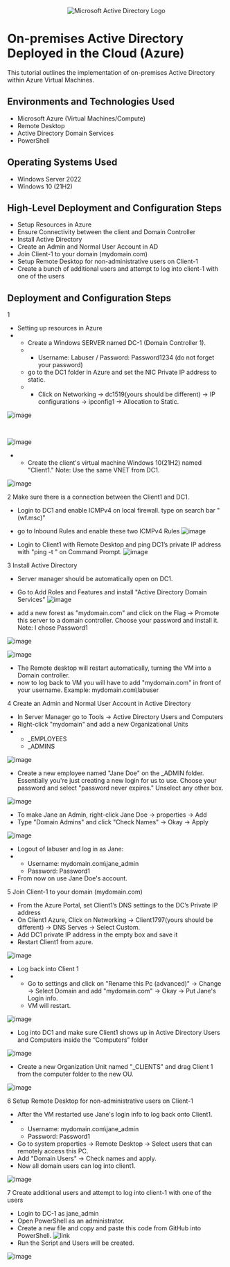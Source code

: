 <p align="center">
<img src="https://i.imgur.com/pU5A58S.png" alt="Microsoft Active Directory Logo"/>
</p>

<h1>On-premises Active Directory Deployed in the Cloud (Azure)</h1>
This tutorial outlines the implementation of on-premises Active Directory within Azure Virtual Machines.<br />


<h2>Environments and Technologies Used</h2>

- Microsoft Azure (Virtual Machines/Compute)
- Remote Desktop
- Active Directory Domain Services
- PowerShell

<h2>Operating Systems Used </h2>

- Windows Server 2022
- Windows 10 (21H2)

<h2>High-Level Deployment and Configuration Steps</h2>

- Setup Resources in Azure
- Ensure Connectivity between the client and Domain Controller
- Install Active Directory
- Create an Admin and Normal User Account in AD
- Join Client-1 to your domain (mydomain.com)
- Setup Remote Desktop for non-administrative users on Client-1
- Create a bunch of additional users and attempt to log into client-1 with one of the users

<h2>Deployment and Configuration Steps</h2>
1 

- Setting up resources in Azure
- - Create a Windows SERVER named DC-1 (Domain Controller 1).
  - - Username: Labuser / Password: Password1234 (do not forget your password)
  - go to the DC1 folder in Azure and set the NIC Private IP address to static.
  - - Click on Networking -> dc1519(yours should be different) -> IP configurations -> ipconfig1 -> Allocation to Static.

![image](https://github.com/cardosoguisilva/configure-ad/assets/157248613/100dd97c-1c6b-413d-8a9b-69e7a4f864a3)

<br>

![image](https://github.com/cardosoguisilva/configure-ad/assets/157248613/203f08e1-601b-46bc-810d-176856ca1199)

- - Create the client's virtual machine Windows 10(21H2) named "Client1." Note: Use the same VNET from DC1.
    
![image](https://github.com/cardosoguisilva/configure-ad/assets/157248613/55bfd7db-e233-4e4c-941e-418248adda56)

2 Make sure there is a connection between the Client1 and DC1.
- Login to DC1 and enable ICMPv4 on local firewall. type on search bar "(wf.msc)"
- go to Inbound Rules and enable these two ICMPv4 Rules
![image](https://github.com/cardosoguisilva/configure-ad/assets/157248613/dfc0e328-b11d-408d-a8ba-5cccea8aa737)

- Login to Client1 with Remote Desktop and ping DC1’s private IP address with "ping -t <private IP address>" on Command Prompt.
![image](https://github.com/cardosoguisilva/configure-ad/assets/157248613/ecde4a1a-62fc-4b3d-b9f6-2a3e89343aeb)

3 Install Active Directory
- Server manager should be automatically open on DC1.
- Go to Add Roles and Features and install "Active Directory Domain Services" 
![image](https://github.com/cardosoguisilva/configure-ad/assets/157248613/90027fae-a6ff-4877-ae7a-9cd45acd5178)

- add a new forest as "mydomain.com" and click on the Flag -> Promote this server to a domain controller. Choose your password and install it. Note: I chose Password1

![image](https://github.com/cardosoguisilva/configure-ad/assets/157248613/914461a7-b857-4604-96b3-78b4195b4566)


![image](https://github.com/cardosoguisilva/configure-ad/assets/157248613/e1f64aab-afa2-4e12-8491-13290209d8d0)

- The Remote desktop will restart automatically, turning the VM into a Domain controller.
- now to log back to VM you will have to add "mydomain.com" in front of your username. Example: mydomain.com\labuser

4 Create an Admin and Normal User Account in Active Directory
- In Server Manager go to Tools -> Active Directory Users and Computers
- Right-click "mydomain" and add a new Organizational Units
- - _EMPLOYEES
  - _ADMINS
  
![image](https://github.com/cardosoguisilva/configure-ad/assets/157248613/91a99e2b-f931-4e30-b1fc-7745a0bc819c)

- Create a new employee named "Jane Doe" on the _ADMIN folder. Essentially you're just creating a new login for us to use. Choose your password and select "password never expires." Unselect any other box.


![image](https://github.com/cardosoguisilva/configure-ad/assets/157248613/d63cf6a8-755b-4bf1-b8a0-b0b5535767d6)

- To make Jane an Admin, right-click Jane Doe -> properties -> Add
- Type "Domain Admins" and click "Check Names" -> Okay -> Apply

![image](https://github.com/cardosoguisilva/configure-ad/assets/157248613/cd8ebb19-4396-4b39-ae78-149126f87c43)

- Logout of labuser and log in as Jane:
- - Username: mydomain.com\jane_admin
  - Password: Password1
- From now on use Jane Doe's account.

5 Join Client-1 to your domain (mydomain.com)
- From the Azure Portal, set Client1’s DNS settings to the DC’s Private IP address
- On Client1 Azure, Click on Networking -> Client1797(yours should be different) -> DNS Serves -> Select Custom.
- Add DC1 private IP address in the empty box and save it
- Restart Client1 from azure.

![image](https://github.com/cardosoguisilva/configure-ad/assets/157248613/cd1002df-cd98-48ff-8302-24a102d7c344)

- Log back into Client 1
- - Go to settings and click on "Rename this Pc (advanced)" -> Change -> Select Domain and add "mydomain.com" -> Okay -> Put Jane's Login info.
  - VM will restart.

![image](https://github.com/cardosoguisilva/configure-ad/assets/157248613/30138258-5105-4810-8ba7-9d8b08206712)

- Log into DC1 and make sure Client1 shows up in Active Directory Users and Computers inside the “Computers” folder 

![image](https://github.com/cardosoguisilva/configure-ad/assets/157248613/3fc15860-25cc-48e5-9755-4e87b9b5ca9d)

- Create a new Organization Unit named "_CLIENTS" and drag Client 1 from the computer folder to the new OU.

![image](https://github.com/cardosoguisilva/configure-ad/assets/157248613/7c8ae276-3eb3-4597-9995-e4a48ecaeed7)

6 Setup Remote Desktop for non-administrative users on Client-1
- After the VM restarted use Jane's login info to log back onto Client1.
- - Username: mydomain.com\jane_admin
  - Password: Password1
- Go to system properties -> Remote Desktop -> Select users that can remotely access this PC.
- Add "Domain Users" -> Check names and apply.
- Now all domain users can log into client1.
  
![image](https://github.com/cardosoguisilva/configure-ad/assets/157248613/13cce874-c039-4c95-9a0c-080f5d094200)

7 Create additional users and attempt to log into client-1 with one of the users
- Login to DC-1 as jane_admin
- Open PowerShell as an administrator. 
- Create a new file and copy and paste this code from GitHub into PowerShell. ![link](https://github.com/joshmadakor1/AD_PS/blob/master/Generate-Names-Create-Users.ps1)
- Run the Script and Users will be created.
  
![image](https://github.com/cardosoguisilva/configure-ad/assets/157248613/d9229799-2735-4423-ba35-8a8e26023768)


